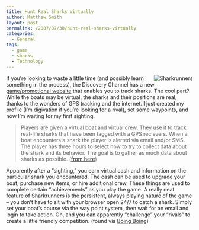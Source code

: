 ```yaml
---
title: Hunt Real Sharks Virtually
author: Matthew Smith
layout: post
permalink: /2007/07/30/hunt-real-sharks-virtually
categories:
  - General
tags:
  - game
  - sharks
  - Technology
---
```

<img src="http://archive.digivation.net/wp-content/uploads/2007/07/sharkrunners.jpg" alt="Sharkrunners" align="right" />If you&#8217;re looking to waste a little time (and possibly learn something in the process), the Discovery Channel has a new [game/promotional website][1] that enables you to track sharks. The cool part? While the boats may be virtual, the sharks and their positions are real, thanks to the wonders of GPS tracking and the internet. I just created my profile (I&#8217;m digivation if you&#8217;re looking for a rival), set some waypoints, and now I&#8217;m waiting for my first sighting.

> Players are given a virtual boat and virtual crew. They use it to track real-life sharks that have been tagged with a GPS recievers. When a boat encounters a shark the player is alerted via email and/or SMS. The player has three hours to select how to try to collect data about the shark and its behavior. The goal is to gather as much data about sharks as possible. ([from here][2])

Apparently after a &#8220;sighting,&#8221; you earn virtual cash and information on the particular shark you encountered. The cash can be used to upgrade your boat, purchase new items, or hire additional crew. These things are used to complete certain &#8220;achievements&#8221; as you play the game. A really neat feature of Sharkrunners is the persistent, always playing nature of the game &#8211; you don&#8217;t have to sit with your browser open 24/7 to catch a shark. Simply set your boat&#8217;s course via the way point system, then wait for an email and login to take action. Oh, and you can apparently &#8220;challenge&#8221; your &#8220;rivals&#8221; to create a little friendly competition. (found via [Boing Boing][3])

 [1]: http://dsc.discovery.com/convergence/sharkweek/shark-runners/shark-runners.html
 [2]: http://radar.oreilly.com/archives/2007/07/sharkrunners_re.html
 [3]: http://www.boingboing.net/2007/07/30/sharkhunting_games_u.html